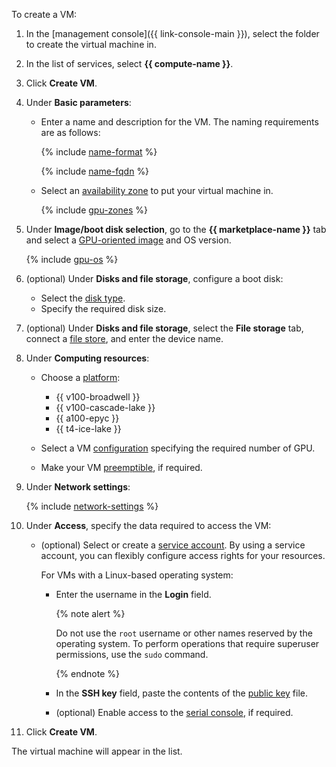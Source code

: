 To create a VM:
1. In the [management console]({{ link-console-main }}), select the folder to create the virtual machine in.
1. In the list of services, select **{{ compute-name }}**.
1. Click **Create VM**.
1. Under **Basic parameters**:
   * Enter a name and description for the VM. The naming requirements are as follows:

      {% include [name-format](../../name-format.md) %}

      {% include [name-fqdn](../name-fqdn.md) %}

   * Select an [availability zone](../../../overview/concepts/geo-scope.md) to put your virtual machine in.

     
     {% include [gpu-zones](../gpu-zones.md) %}

 

1. Under **Image/boot disk selection**, go to the **{{ marketplace-name }}** tab and select a [GPU-oriented image](/marketplace?search=gpu) and OS version.

   {% include [gpu-os](../gpu-os.md) %}

1. (optional) Under **Disks and file storage**, configure a boot disk:
   * Select the [disk type](../../../compute/concepts/disk.md#disks_types).
   * Specify the required disk size.

1. (optional) Under **Disks and file storage**, select the **File storage** tab, connect a [file store](../../../compute/concepts/filesystem.md), and enter the device name.

1. Under **Computing resources**:
   * Choose a [platform](../../../compute/concepts/vm-platforms.md#gpu-platforms):

     
     * {{ v100-broadwell }}
     * {{ v100-cascade-lake }}
     * {{ a100-epyc }}
     * {{ t4-ice-lake }}
     
     

   * Select a VM [configuration](../../../compute/concepts/gpus.md#config) specifying the required number of GPU.
   * Make your VM [preemptible](../../../compute/concepts/preemptible-vm.md), if required. 
 

1. Under **Network settings**:

   {% include [network-settings](../../../_includes/compute/network-settings.md) %}

1. Under **Access**, specify the data required to access the VM:
   * (optional) Select or create a [service account](../../../iam/concepts/index.md#sa). By using a service account, you can flexibly configure access rights for your resources.

      For VMs with a Linux-based operating system:
      * Enter the username in the **Login** field.

         {% note alert %}

         Do not use the `root` username or other names reserved by the operating system. To perform operations that require superuser permissions, use the `sudo` command.

         {% endnote %}

      * In the **SSH key** field, paste the contents of the [public key](../../../compute/operations/vm-connect/ssh.md#creating-ssh-keys) file.

      * (optional) Enable access to the [serial console](../../../compute/operations/index.md#serial-console), if required.

1. Click **Create VM**.

The virtual machine will appear in the list.
